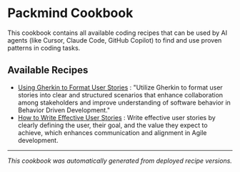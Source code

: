 # Packmind Cookbook

This cookbook contains all available coding recipes that can be used by AI agents (like Cursor, Claude Code, GitHub Copilot) to find and use proven patterns in coding tasks.

## Available Recipes

- [Using Gherkin to Format User Stories](recipes/using-gherkin-to-format-user-stories.md) : "Utilize Gherkin to format user stories into clear and structured scenarios that enhance collaboration among stakeholders and improve understanding of software behavior in Behavior Driven Development."
- [How to Write Effective User Stories](recipes/how-to-write-effective-user-stories.md) : Write effective user stories by clearly defining the user, their goal, and the value they expect to achieve, which enhances communication and alignment in Agile development.


---

*This cookbook was automatically generated from deployed recipe versions.*